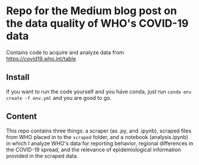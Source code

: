 # Repo for the Medium blog post on the data quality of WHO's COVID-19 data
Contains code to acquire and analyze data from https://covid19.who.int/table

## Install
If you want to run the code yourself and you have conda, just run `conda env create -f env.yml` and you are good to go.

## Content
This repo contains three things: a scraper (as .py, and .ipynb), scraped files from WHO placed in to the `scraped` folder, and a notebook (analysis.ipynb) in which I analyze WHO's data for reporting behavior, regional differences in the COVID-19 spread, and the relevance of epidemiological information provided in the scraped data.
